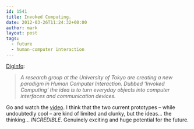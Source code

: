 ```yaml
---
id: 1541
title: Invoked Computing.
date: 2012-03-26T11:24:32+00:00
author: mark
layout: post
tags:
  - future
  - human-computer interaction
---
```

[DigInfo](http://www.diginfo.tv/v/11-0232-d-en.php):

> _A research group at the University of Tokyo are creating a new paradigm in Human Computer Interaction. Dubbed &#8216;Invoked Computing&#8217; the idea is to turn everyday objects into computer interfaces and communication devices._

Go and watch the [video](http://www.youtube.com/watch?v=ZA6m2fxpxZk). I think that the two current prototypes &#8211; while undoubtedly cool &#8211; are kind of limited and clunky, but the ideas&#8230; the thinking&#8230; _INCREDIBLE_. Genuinely exciting and huge potential for the future.